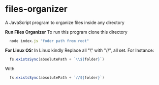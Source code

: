 # files-organizer
A JavaScript program to organize files inside any directory


**Run Files Organizer**
To run this program clone this directory

```js
  node index.js "foder path from root"
```



**For Linux OS:**
In Linux kindly Replace all "\\\" with "//", all set.
For Instance:

```js
  fs.existsSync(absolutePath + `\\${folder}`)
```

With

```js
  fs.existsSync(absolutePath + `//${folder}`)
```
